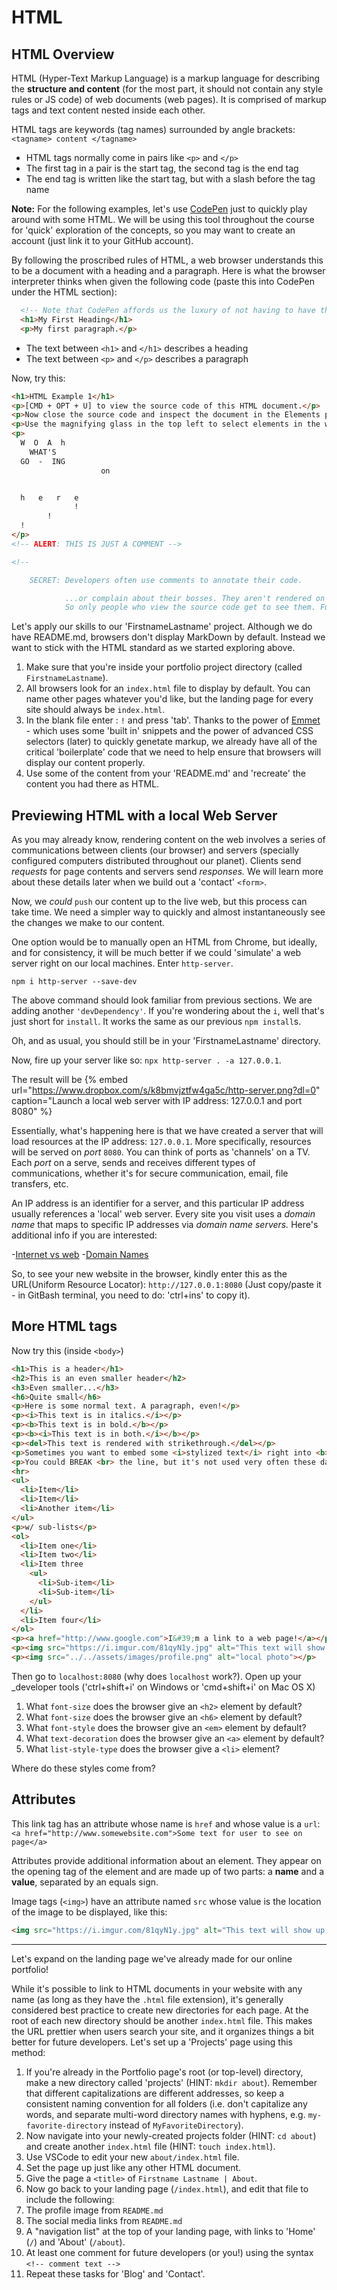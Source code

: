 # HTML

## HTML Overview

HTML (Hyper-Text Markup Language) is a markup language for describing the **structure and content** (for the most part, it should not contain any style rules or JS code) of web documents (web pages). It is comprised of markup tags and text content nested inside each other.

HTML tags are keywords (tag names) surrounded by angle brackets: `<tagname> content </tagname>`

- HTML tags normally come in pairs like `<p>` and `</p>`
- The first tag in a pair is the start tag, the second tag is the end tag
- The end tag is written like the start tag, but with a slash before the tag name

**Note:** For the following examples, let's use [CodePen](codepen.io) just to quickly play around with some HTML. We will be using this tool throughout the course for 'quick' exploration of the concepts, so you may want to create an account (just link it to your GitHub account).

By following the proscribed rules of HTML, a web browser understands this to be a document with a heading and a paragraph. Here is what the browser interpreter thinks when given the following code (paste this into CodePen under the HTML section):

```html
  <!-- Note that CodePen affords us the luxury of not having to have the 'boilerplate' `<head>` stuff or even `<body>` tags. We can focus exclusively on tags themselves. When we build 'real' pages in VS Code, this is not the case, but we have a neat trick that we can use there too so that we don't have to worry too much. -->
  <h1>My First Heading</h1>
  <p>My first paragraph.</p>
```

- The text between `<h1>` and `</h1>` describes a heading
- The text between `<p>` and `</p>` describes a paragraph

Now, try this:

```html
<h1>HTML Example 1</h1>
<p>[CMD + OPT + U] to view the source code of this HTML document.</p>
<p>Now close the source code and inspect the document in the Elements panel of your Chrome Developer Tools [CMD + OPT + I] instead</p>
<p>Use the magnifying glass in the top left to select elements in the window area.</p>
<p>
  W  O  A  h
    WHAT'S
  GO  -  ING
                    on


  h   e   r   e
              !
        !
  !
</p>
<!-- ALERT: THIS IS JUST A COMMENT -->

<!--

    SECRET: Developers often use comments to annotate their code.

            ...or complain about their bosses. They aren't rendered on the page.
            So only people who view the source code get to see them. Fun! -->

```

Let's apply our skills to our 'FirstnameLastname' project. Although we do have README.md, browsers don't display MarkDown by default. Instead we want to stick with the HTML standard as we started exploring above.

1. Make sure that you're inside your portfolio project directory (called `FirstnameLastname`).
2. All browsers look for an `index.html` file to display by default. You can name other pages whatever you'd like, but the landing page for every site should always be `index.html`.
3. In the blank file enter : `!` and press 'tab'. Thanks to the power of [Emmet](emmet.io) - which uses some 'built in' snippets and the power of advanced CSS selectors (later) to quickly genetate markup, we already have all of the critical 'boilerplate' code that we need to help ensure that browsers will display our content properly.
4. Use some of the content from your 'README.md' and 'recreate' the content you had there as HTML.

## Previewing HTML with a local Web Server

As you may already know, rendering content on the web involves a series of communications between clients (our browser) and servers (specially configured computers distributed throughout our planet). Clients send _requests_ for page contents and servers send _responses._ We will learn more about these details later when we build out a 'contact' `<form>`.

Now, we _could_ `push` our content up to the live web, but this process can take time. We need a simpler way to quickly and almost instantaneously see the changes we make to our content.

One option would be to manually open an HTML from Chrome, but ideally, and for consistency, it will be much better if we could 'simulate' a web server right on our local machines. Enter `http-server`.

`npm i http-server --save-dev`

The above command should look familiar from previous sections. We are adding another `'devDependency'`. If you're wondering about the `i`, well that's just short for `install`. It works the same as our previous `npm install`s.

Oh, and as usual, you should still be in your 'FirstnameLastname' directory.

Now, fire up your server like so: `npx http-server . -a 127.0.0.1`.

The result will be {% embed url="https://www.dropbox.com/s/k8bmvjztfw4ga5c/http-server.png?dl=0" caption="Launch a local web server with IP address: 127.0.0.1 and port 8080" %}

Essentially, what's happening here is that we have created a server that will load resources at the IP address: `127.0.0.1`. More specifically, resources will be served on _port_ `8080`. You can think of ports as 'channels' on a TV. Each _port_ on a serve, sends and receives different types of communications, whether it's for secure communication, email, file transfers, etc.

An IP address is an identifier for a server, and this particular IP address usually references a 'local' web server. Every site you visit uses a _domain name_ that maps to specific IP addresses via _domain name servers._ Here's additional info if you are interested:

  -[Internet vs web](https://developer.mozilla.org/en-US/docs/Learn/Common_questions/How_does_the_Internet_work#Internet_and_the_web)
  -[Domain Names](https://developer.mozilla.org/en-US/docs/Learn/Common_questions/What_is_a_domain_name)

So, to see your new website in the browser, kindly enter this as the URL(Uniform Resource Locator): `http://127.0.0.1:8080` (Just copy/paste it - in GitBash terminal, you need to do: 'ctrl+ins' to copy it).

## More HTML tags

Now try this (inside `<body>`)

```html
<h1>This is a header</h1>
<h2>This is an even smaller header</h2>
<h3>Even smaller...</h3>
<h6>Quite small</h6>
<p>Here is some normal text. A paragraph, even!</p>
<p><i>This text is in italics.</i></p>
<p><b>This text is in bold.</b></p>
<p><b><i>This text is in both.</i></b></p>
<p><del>This text is rendered with strikethrough.</del></p>
<p>Sometimes you want to embed some <i>stylized text</i> right into <b>your paragraph.</b> Pretty cool, right!</p>
<p>You could BREAK <br> the line, but it's not used very often these days.</p>
<hr>
<ul>
  <li>Item</li>
  <li>Item</li>
  <li>Another item</li>
</ul>
<p>w/ sub-lists</p>
<ol>
  <li>Item one</li>
  <li>Item two</li>
  <li>Item three
    <ul>
      <li>Sub-item</li>
      <li>Sub-item</li>
    </ul>
  </li>
  <li>Item four</li>
</ol>
<p><a href="http://www.google.com">I&#39;m a link to a web page!</a></p>
<p><img src="https://i.imgur.com/81qyN1y.jpg" alt="This text will show up, only if the image doesn't (also good for screen readers)"></p>
<p><img src="../../assets/images/profile.png" alt="local photo"></p>
```

Then go to `localhost:8080` (why does `localhost` work?). Open up your _developer tools ('ctrl+shift+i' on Windows or 'cmd+shift+i' on Mac OS X)

1. What `font-size` does the browser give an `<h2>` element by default?
2. What `font-size` does the browser give an `<h6>` element by default?
3. What `font-style` does the browser give an `<em>` element by default?
4. What `text-decoration` does the browser give an `<a>` element by default?
5. What `list-style-type` does the browser give a `<li>` element?

Where do these styles come from?

## Attributes

This link tag has an attribute whose name is `href` and whose value is a `url`:
`<a href="http://www.somewebsite.com">Some text for user to see on page</a>`

Attributes provide additional information about an element. They appear on the opening tag of the element and are made up of two parts: a **name** and a **value**, separated by an equals sign.

Image tags (`<img>`) have an attribute named `src` whose value is the location of the image to be displayed, like this:

```html
<img src="https://i.imgur.com/81qyN1y.jpg" alt="This text will show up, only if the image doesn't (also good for screen readers)">
```

---

Let's expand on the landing page we've already made for our online portfolio!

While it's possible to link to HTML documents in your website with any name (as long as they have the `.html` file extension), it's generally considered best practice to create new directories for each page. At the root of each new directory should be another `index.html` file. This makes the URL prettier when users search your site, and it organizes things a bit better for future developers. Let's set up a 'Projects' page using this method:

1. If you're already in the Portfolio page's root (or top-level) directory, make a new directory called 'projects' (HINT: `mkdir about`). Remember that different capitalizations are different addresses, so keep a consistent naming convention for all folders (i.e. don't capitalize any words, and separate multi-word directory names with hyphens, e.g. `my-favorite-directory` instead of `MyFavoriteDirectory`).
2. Now navigate into your newly-created projects folder (HINT: `cd about`) and create another `index.html` file (HINT: `touch index.html`).
3. Use VSCode to edit your new `about/index.html` file.
4. Set the page up just like any other HTML document.
5. Give the page a `<title>` of `Firstname Lastname | About`.
6. Now go back to your landing page (`/index.html`), and edit that file to include the following:
7. The profile image from `README.md`
8. The social media links from `README.md`
9. A "navigation list" at the top of your landing page, with links to 'Home' (`/`) and 'About' (`/about`).
10. At least one comment for future developers (or you!) using the syntax `<!-- comment text -->`
11. Repeat these tasks for 'Blog' and 'Contact'.
